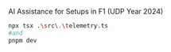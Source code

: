 AI Assistance for Setups in F1 (UDP Year 2024)
```bash
npx tsx .\src\.\telemetry.ts
#and
pnpm dev
```
